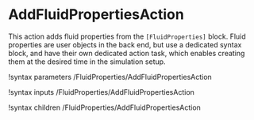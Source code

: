 # AddFluidPropertiesAction

This action adds fluid properties from the `[FluidProperties]` block.
Fluid properties are user objects in the back end, but use a dedicated syntax block,
and have their own dedicated action task, which enables creating them at the desired time
in the simulation setup.

!syntax parameters /FluidProperties/AddFluidPropertiesAction

!syntax inputs /FluidProperties/AddFluidPropertiesAction

!syntax children /FluidProperties/AddFluidPropertiesAction
